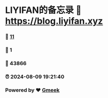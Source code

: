 # LIYIFAN的备忘录 :link: https://blog.liyifan.xyz 
### :page_facing_up: [11](https://blog.liyifan.xyz/tag.html) 
### :speech_balloon: 1 
### :hibiscus: 43866 
### :alarm_clock: 2024-08-09 19:21:40 
### Powered by :heart: [Gmeek](https://github.com/Meekdai/Gmeek)
